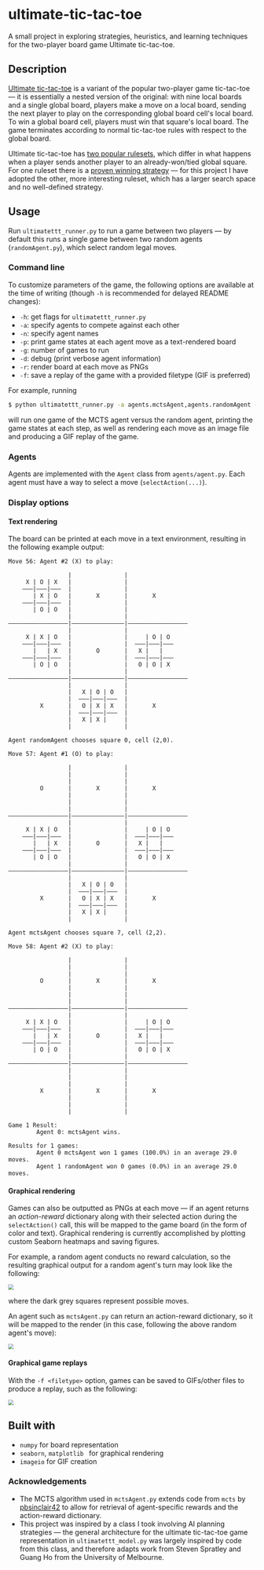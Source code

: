 # ultimate-tic-tac-toe

A small project in exploring strategies, heuristics, and learning techniques for the two-player board game Ultimate tic-tac-toe.

## Description
[Ultimate tic-tac-toe](https://en.wikipedia.org/wiki/Ultimate_tic-tac-toe) is a variant of the popular two-player game tic-tac-toe &mdash; it is essentially a nested version of the original: with nine local boards and a single global board, players make a move on a local board, sending the next player to play on the corresponding global board cell's local board. To win a global board cell, players must win that square's local board. The game terminates according to normal tic-tac-toe rules with respect to the global board.

Ultimate tic-tac-toe has [two popular rulesets](https://en.wikipedia.org/wiki/Ultimate_tic-tac-toe#Rules), which differ in what happens when a player sends another player to an already-won/tied global square. For one ruleset there is a [proven winning strategy](https://arxiv.org/abs/2006.02353v2) &mdash; for this project I have adopted the other, more interesting ruleset, which has a larger search space and no well-defined strategy.

## Usage

Run `ultimatettt_runner.py` to run a game between two players &mdash; by default this runs a single game between two random agents (`randomAgent.py`), which select random legal moves.

### Command line

To customize parameters of the game, the following options are available at the time of writing (though `-h` is recommended for delayed README changes):

* `-h`: get flags for `ultimatettt_runner.py`
* `-a`: specify agents to compete against each other
* `-n`: specify agent names
* `-p`: print game states at each agent move as a text-rendered board
* `-g`: number of games to run
* `-d`: debug (print verbose agent information)
* `-r`: render board at each move as PNGs
* `-f`: save a replay of the game with a provided filetype (GIF is preferred)

For example, running

```bash
$ python ultimatettt_runner.py -a agents.mctsAgent,agents.randomAgent -g 1 -p -r -f gif
```

will run one game of the MCTS agent versus the random agent, printing the game states at each step, as well as rendering each move as an image file and producing a GIF replay of the game.

### Agents

Agents are implemented with the `Agent` class from `agents/agent.py`. Each agent must have a way to select a move (`selectAction(...)`).

### Display options

#### Text rendering

The board can be printed at each move in a text environment, resulting in the following example output:

```
Move 56: Agent #2 (X) to play:

                 |               |
     X | O | X   |               |
    ———|———|———  |               |
       | X | O   |       X       |       X
    ———|———|———  |               |
       | O | O   |               |
                 |               |
—————————————————|———————————————|—————————————————
                 |               |
     X | X | O   |               |     | O | O
    ———|———|———  |               |  ———|———|———
       |   | X   |       O       |   X |   |
    ———|———|———  |               |  ———|———|———
       | O | O   |               |   O | O | X
                 |               |
—————————————————|———————————————|—————————————————
                 |               |
                 |   X | O | O   |
                 |  ———|———|———  |
         X       |   O | X | X   |       X
                 |  ———|———|———  |
                 |   X | X |     |
                 |               |

Agent randomAgent chooses square 0, cell (2,0).

Move 57: Agent #1 (O) to play:

                 |               |
                 |               |
                 |               |
         O       |       X       |       X
                 |               |
                 |               |
                 |               |
—————————————————|———————————————|—————————————————
                 |               |
     X | X | O   |               |     | O | O
    ———|———|———  |               |  ———|———|———
       |   | X   |       O       |   X |   |
    ———|———|———  |               |  ———|———|———
       | O | O   |               |   O | O | X
                 |               |
—————————————————|———————————————|—————————————————
                 |               |
                 |   X | O | O   |
                 |  ———|———|———  |
         X       |   O | X | X   |       X
                 |  ———|———|———  |
                 |   X | X |     |
                 |               |

Agent mctsAgent chooses square 7, cell (2,2).

Move 58: Agent #2 (X) to play:

                 |               |
                 |               |
                 |               |
         O       |       X       |       X
                 |               |
                 |               |
                 |               |
—————————————————|———————————————|—————————————————
                 |               |
     X | X | O   |               |     | O | O
    ———|———|———  |               |  ———|———|———
       |   | X   |       O       |   X |   |
    ———|———|———  |               |  ———|———|———
       | O | O   |               |   O | O | X
                 |               |
—————————————————|———————————————|—————————————————
                 |               |
                 |               |
                 |               |
         X       |       X       |       X
                 |               |
                 |               |
                 |               |

Game 1 Result:
        Agent 0: mctsAgent wins.

Results for 1 games:
        Agent 0 mctsAgent won 1 games (100.0%) in an average 29.0 moves.
        Agent 1 randomAgent won 0 games (0.0%) in an average 29.0 moves.
```

#### Graphical rendering

Games can also be outputted as PNGs at each move &mdash; if an agent returns an _action-reward_ dictionary along with their selected action during the `selectAction()` call, this will be mapped to the game board (in the form of color and text). Graphical rendering is currently accomplished by plotting custom Seaborn heatmaps and saving figures.

For example, a random agent conducts no reward calculation, so the resulting graphical output for a random agent's turn may look like the following:

<img src="img\random_graphical.png" style="zoom:67%;" />

where the dark grey squares represent possible moves.

An agent such as `mctsAgent.py` can return an action-reward dictionary, so it will be mapped to the render (in this case, following the above random agent's move):

<img src="img\mcts_graphical.png" style="zoom:67%;" />

#### Graphical game replays

With the `-f <filetype>` option, games can be saved to GIFs/other files to produce a replay, such as the following:

<img src="img\ex_replay.gif" style="zoom:67%;" />

## Built with

* `numpy` for board representation
* `seaborn`, `matplotlib ` for graphical rendering
* `imageio` for GIF creation



### Acknowledgements

* The MCTS algorithm used in `mctsAgent.py` extends code from `mcts` by [pbsinclair42](https://github.com/pbsinclair42/MCTS) to allow for retrieval of agent-specific rewards and the action-reward dictionary.
* This project was inspired by a class I took involving AI planning strategies &mdash; the general architecture for the ultimate tic-tac-toe game representation in `ultimatettt_model.py` was largely inspired by code from this class, and therefore adapts work from Steven Spratley and Guang Ho from the University of Melbourne.